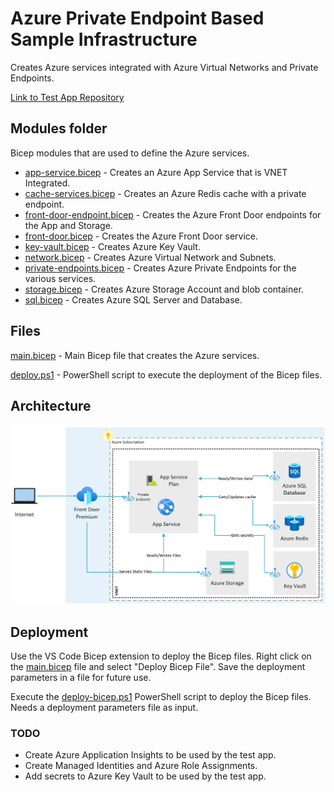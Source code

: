# Azure Private Endpoint Based Sample Infrastructure

Creates Azure services integrated with Azure Virtual Networks and Private Endpoints.

[Link to Test App Repository](https://github.com/goncalvesj/application-templates/tree/master/AppService-FrontDoor-PrivateEndpoints)

## Modules folder

Bicep modules that are used to define the Azure services.

- [app-service.bicep](./modules/app-service.bicep) - Creates an Azure App Service that is VNET Integrated.
- [cache-services.bicep](modules/cache.bicep) - Creates an Azure Redis cache with a private endpoint.
- [front-door-endpoint.bicep](modules/front-door-endpoint.bicep) - Creates the Azure Front Door endpoints for the App and Storage.
- [front-door.bicep](modules/front-door.bicep) - Creates the Azure Front Door service.
- [key-vault.bicep](modules/key-vault.bicep) - Creates Azure Key Vault.
- [network.bicep](modules/network.bicep) - Creates Azure Virtual Network and Subnets.
- [private-endpoints.bicep](modules/private-endpoints.bicep) - Creates Azure Private Endpoints for the various services.
- [storage.bicep](modules/storage.bicep) - Creates Azure Storage Account and blob container.
- [sql.bicep](modules/sql.bicep) - Creates Azure SQL Server and Database.

## Files

[main.bicep](main.bicep) - Main Bicep file that creates the Azure services.

[deploy.ps1](deploy.ps1) - PowerShell script to execute the deployment of the Bicep files.

## Architecture

![Architecture](./docs/architecture.png)

## Deployment

Use the VS Code Bicep extension to deploy the Bicep files. Right click on the [main.bicep](main.bicep) file and select "Deploy Bicep File". Save the deployment parameters in a file for future use.

Execute the [deploy-bicep.ps1](deploy-bicep.ps1) PowerShell script to deploy the Bicep files. Needs a deployment parameters file as input.

### TODO

- Create Azure Application Insights to be used by the test app.
- Create Managed Identities and Azure Role Assignments.
- Add secrets to Azure Key Vault to be used by the test app.
